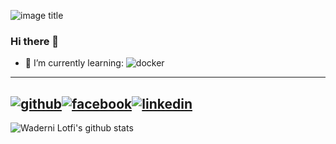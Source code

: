 ![image title](https://rushter.com/counter.svg)
### Hi there 👋

- 🌱 I’m currently learning: 
![docker](https://camo.githubusercontent.com/0afffc6a4e56c0ba6301ed735c124f534f5ad235/68747470733a2f2f696d672e736869656c64732e696f2f62616467652f646f636b65722532302d2532333064623765642e7376673f267374796c653d666f722d7468652d6261646765266c6f676f3d646f636b6572266c6f676f436f6c6f723d7768697465
)


---
[![github](https://cloud.githubusercontent.com/assets/17016297/18839843/0e06a67a-83d2-11e6-993a-b35a182500e0.png)][1][![facebook](https://cloud.githubusercontent.com/assets/17016297/18839836/0a06deb4-83d2-11e6-8078-1d0974af0f63.png)][2][![linkedin](https://cloud.githubusercontent.com/assets/17016297/18839848/0fc7e74e-83d2-11e6-8c6a-277fc9d6e067.png)][3]
---



[1]: http://www.github.com/your_contact_info
[2]: https://www.linkedin.com/in/your_contact_info
[3]: https://www.facebook.com/your_contact_info

<!--
[![Latest Blog Post](https://waylonwalker.com/latest.png)](https://yallalabs.com/)
-->






![Waderni Lotfi's github stats](https://github-readme-stats.vercel.app/api?username=faudeltn&show_icons=true&theme=radical)




<!--
**faudeltn/faudeltn** is a ✨ _special_ ✨ repository because its `README.md` (this file) appears on your GitHub profile.

Here are some ideas to get you started:

- 🔭 I’m currently working on ...
- 🌱 I’m currently learning ... kubernetes



- 👯 I’m looking to collaborate on ...
- 🤔 I’m looking for help with ...
- 💬 Ask me about ...
- 📫 How to reach me: ...
- 😄 Pronouns: ...
- ⚡ Fun fact: ...
-->
